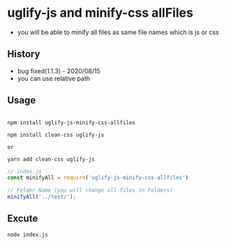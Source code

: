 # uglify-js and minify-css allFiles

-   you will be able to minify all files as same file names which is js or css

## History
- bug fixed(1.1.3) - 2020/08/15
- you can use relative path


## Usage

```

npm install uglify-js-minify-css-allfiles

npm install clean-css uglify-js

or

yarn add clean-css uglify-js
```

```javascript
// index.js
const minifyAll = require('uglify-js-minify-css-allfiles')

// Folder Name (you will change all files in Folders)
minifyAll('../test/');
```

## Excute
```
node index.js
```
